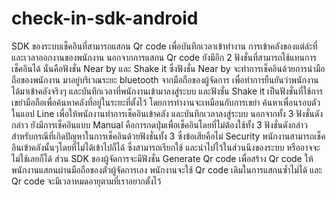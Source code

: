 # check-in-sdk-android
   SDK ของระบบเช็คอินที่สามารถแสกน Qr code เพื่อบันทึกเวลาเข้าทำงาน การเข้าคลังของแต่ล่ะที่ และเวลาออกงานของพนักงาน 
นอกจากการแสกน Qr code ยังมีอีก 2 ฟังชั่นที่สามารถใช้แทนการเช็คอินได้ นั่นคือฟังชั่น Near by และ Shake it
   ซึ่งฟังชั่น Near by จะทำการเช็คอินด้วยการนำมือถือของพนักงาน มาอยู่บริเวณระยะ bluetooth จากมือถือของผู้จัดการ 
เพื่อทำการยืนยันว่าพนักงานได้มาเข้าคลังจริงๆ และบันทึกเวลาที่พนักงานเข้ามาลงสู่ระบบ
   และฟังชั่น Shake it เป็นฟังชั่นที่ใช้การเขย่ามือถือเพื่อค้นหาคลังที่อยู่ในระยะที่ตั้งไว้ โดยการทำงานจะเหมือนกับการเขย่า
ค้นหาเพื่อนรอบตัวในแอป Line เพื่อให้พนักงานทำการเช็คอินเข้าคลัง และบันทึกเวลาลงสู่ระบบ
   นอกจากทั้ง 3 ฟังชั่นดังกล่าว ยังมีการเช็คอินแบบ Manual คือการกดปุ่มเพื่อเช็คอินโดยที่ไม่ต้องใช้ทั้ง 3 ฟังชั่นดังกล่าว
สำหรับกรณีที่เกิดปัญหาในการเช็คอินด้วยฟังชั่นทั้ง 3 ซึ่งข้อเสียคือไม่ Security พนักงานสามารถเช็คอินเข้าคลังนั้นๆโดยที่ไม่ได้เข้าไปก็ได้
ซึ่งสามารถเรียกใช้ และนำไปไว้ในส่วนนึงของระบบ หรืออาจจะไม่ใช้เลยก็ได้
  ส่วน SDK ของผู้จัดการจะมีฟังชั่น Generate Qr code เพื่อสร้าง Qr code ให้พนักงานแสกนผ่านมือถือของตัวผู้จัดการเอง 
พนักงานจะใช้ Qr code เดิมในการแสกนซ้ำไม่ได้ และ Qr code จะมีเวลาหมดอายุตามที่เราอยากตั้งไว้
